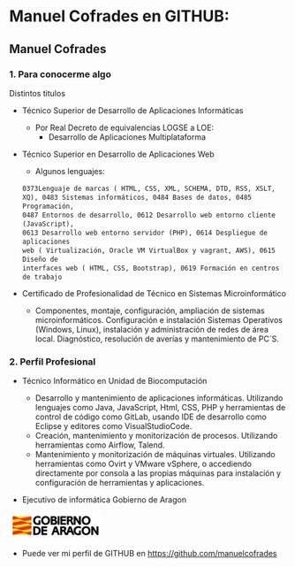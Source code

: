 <!--
## Hi there 👋


**manuelcofrades/manuelcofrades** is a ✨ _special_ ✨ repository because its `README.md` (this file) appears on your GitHub profile.

Here are some ideas to get you started:

- 🔭 I’m currently working on ...
- 🌱 I’m currently learning ...
- 👯 I’m looking to collaborate on ...
- 🤔 I’m looking for help with ...
- 💬 Ask me about ...
- 📫 How to reach me: ...
- 😄 Pronouns: ...
- ⚡ Fun fact: ...


-->
# Manuel Cofrades en GITHUB:

## Manuel Cofrades 

### 1. Para conocerme algo
Distintos titulos 

* Técnico Superior de Desarrollo de Aplicaciones Informáticas

    * Por Real Decreto de equivalencias LOGSE a LOE:
        - Desarrollo de Aplicaciones Multiplataforma


* Técnico Superior en Desarrollo de Aplicaciones Web
    * Algunos lenguajes:

  ```
  0373Lenguaje de marcas ( HTML, CSS, XML, SCHEMA, DTD, RSS, XSLT,
  XQ), 0483 Sistemas informáticos, 0484 Bases de datos, 0485 Programación,
  0487 Entornos de desarrollo, 0612 Desarrollo web entorno cliente (JavaScript),
  0613 Desarrollo web entorno servidor (PHP), 0614 Despliegue de aplicaciones
  web ( Virtualización, Oracle VM VirtualBox y vagrant, AWS), 0615 Diseño de
  interfaces web ( HTML, CSS, Bootstrap), 0619 Formación en centros de trabajo
  ```
* Certificado de Profesionalidad de Técnico en Sistemas Microinformático

    - Componentes, montaje,
    configuración, ampliación de sistemas microinformáticos. Configuración e
    instalación Sistemas Operativos (Windows, Linux), instalación y administración
    de redes de área local. Diagnóstico, resolución de averías y mantenimiento de
    PC´S.


### 2. Perfil Profesional

* Técnico Informático en Unidad de Biocomputación
    * Desarrollo y mantenimiento de aplicaciones informáticas. Utilizando lenguajes
    como Java, JavaScript, Html, CSS, PHP y herramientas de control de código
    como GitLab, usando IDE de desarrollo como Eclipse y editores como
    VisualStudioCode.
    * Creación, mantenimiento y monitorización de procesos. Utilizando
    herramientas como Airflow, Talend.
    * Mantenimiento y monitorización de máquinas virtuales. Utilizando
    herramientas como Ovirt y VMware vSphere, o accediendo directamente por
    consola a las propias máquinas para instalación y configuración de herramientas
    y aplicaciones.

* Ejecutivo de informática Gobierno de Aragon
   
![Imagen1](https://github.com/manuelcofrades/manuelcofrades/blob/main/logotipo_del_gobierno_de_aragon.png)


- Puede ver mi perfil de GITHUB en https://github.com/manuelcofrades
